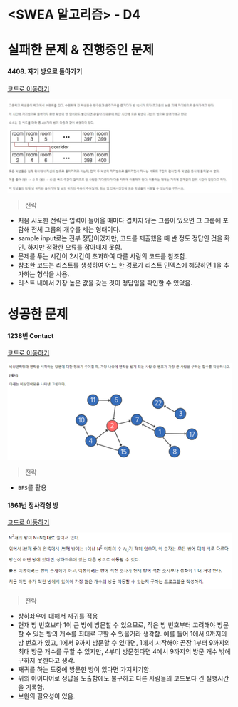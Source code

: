 # <SWEA 알고리즘> - D4

# 실패한 문제 & 진행중인 문제

#### 4408. 자기 방으로 돌아가기

[코드로 이동하기]()

![자기 방으로 돌아가기](./images/4408.JPG)



> 전략

- 처음 시도한 전략은 입력이 들어올 때마다 겹치지 않는 그룹이 있으면 그 그룹에 포함해 전체 그룹의 개수를 세는 형태이다.
- sample input로는 전부 정답이었지만, 코드를 제출했을 때 반 정도 정답인 것을 확인. 하지만 정확한 오류를 잡아내지 못함.
- 문제를 푸는 시간이 2시간이 초과하여 다른 사람의 코드를 참조함.
- 참조한 코드는 리스트를 생성하여 어느 한 경로가 리스트 인덱스에 해당하면 1을 추가하는 형식을 사용.
- 리스트 내에서 가장 높은 값을 갖는 것이 정답임을 확인할 수 있었음.



# 성공한 문제

#### 1238번 Contact

[코드로 이동하기]()

![1238](./images/1238.PNG)

> 전략

- `BFS`를 활용



#### 1861번 정사각형 방

[코드로 이동하기]()

![1861](./images/1861.PNG)



> 전략

- 상하좌우에 대해서 재귀를 적용
- 현재 방 번호보다 1이 큰 방에 방문할 수 있으므로, 작은 방 번호부터 고려해야 방문할 수 있는 방의 개수를 최대로 구할 수 있을거라 생각함. 예를 들어 1에서 9까지의 방 번호가 있고, 1에서 9까지 방문할 수 있다면, 1에서 시작해야 곧장 1부터 9까지의 최대 방문 개수를 구할 수 있지만, 4부터 방문한다면 4에서 9까지의 방문 개수 밖에 구하지 못한다고 생각.
- 재귀를 하는 도중에 방문한 방이 있다면 가지치기함.
- 위의 아이디어로 정답을 도출함에도 불구하고 다른 사람들의 코드보다 긴 실행시간을 기록함.
- 보완의 필요성이 있음. 